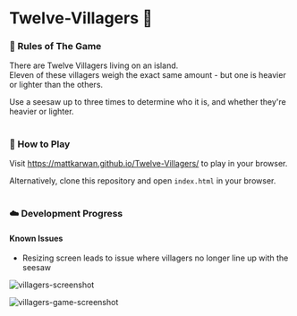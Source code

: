 # Twelve-Villagers 🌴

### :pineapple: Rules of The Game

There are Twelve Villagers living on an island.<br>
Eleven of these villagers weigh the exact same amount - but one is heavier or lighter than the others.

Use a seesaw up to three times to determine who it is, and whether they're heavier or lighter.

#

### :tropical_fish: How to Play

Visit https://mattkarwan.github.io/Twelve-Villagers/ to play in your browser.

Alternatively, clone this repository and open `index.html` in your browser.

#
### :cloud: Development Progress

#### Known Issues
- Resizing screen leads to issue where villagers no longer line up with the seesaw

![villagers-screenshot](https://user-images.githubusercontent.com/61034752/123911722-7d5a8f80-d9bf-11eb-886b-b1e7848a4580.jpg)

![villagers-game-screenshot](https://user-images.githubusercontent.com/61034752/123911714-77fd4500-d9bf-11eb-9125-12bf42239045.jpg)
